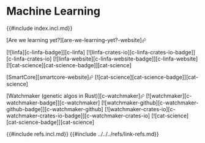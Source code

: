 # Machine Learning

{{#include index.incl.md}}

[Are we learning yet?][are-we-learning-yet?-website]⮳

[![linfa][c-linfa-badge]][c-linfa]  [![linfa-crates-io][c-linfa-crates-io-badge]][c-linfa-crates-io]  [![linfa-website][c-linfa-website-badge]][c-linfa-website]  [![cat-science][cat-science-badge]][cat-science]

[SmartCore][smartcore-website]⮳  [![cat-science][cat-science-badge]][cat-science]

[Watchmaker (genetic algos in Rust)][c-watchmaker]⮳  [![watchmaker][c-watchmaker-badge]][c-watchmaker]  [![watchmaker-github][c-watchmaker-github-badge]][c-watchmaker-github]  [![watchmaker-crates-io][c-watchmaker-crates-io-badge]][c-watchmaker-crates-io]  [![cat-science][cat-science-badge]][cat-science]

{{#include refs.incl.md}}
{{#include ../../../refs/link-refs.md}}
